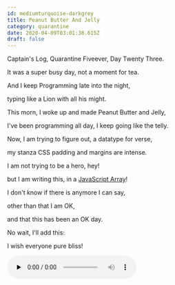 ```yaml
---
id: mediumturquoise-darkgrey
title: Peanut Butter And Jelly
category: quarantine
date: 2020-04-09T03:01:38.615Z
draft: false
---
```


Captain's Log, Quarantine Fiveever, Day Twenty Three.

It was a super busy day, not a moment for tea.

And I keep Programming late into the night,

typing like a Lion with all his might.

This morn, I woke up and made Peanut Butter and Jelly,

I've been programming all day, I keep going like the telly.

Now, I am trying to figure out, a datatype for verse,

my stanza CSS padding and margins are intense.

I am not trying to be a hero, hey!

but I am writing this, in a [JavaScript Array][1]!

I don't know if there is anymore I can say,

other than that I am OK,

and that this has been an OK day.

No wait, I'll add this:

I wish everyone pure bliss!

<audio controls="" preload="none" class="rounded"><source src="poems/day23.mp3" type="audio/mpeg"></audio>

[1]: https://developer.mozilla.org/en-US/docs/Web/JavaScript/Reference/Global_Objects/Array